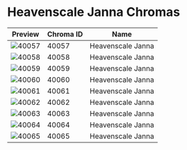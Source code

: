 # Heavenscale Janna Chromas



| Preview | Chroma ID | Name |
|---------|-----------|------|
| ![40057](https://raw.communitydragon.org/latest/plugins/rcp-be-lol-game-data/global/default/v1/champion-chroma-images/40/40057.png) | 40057 | Heavenscale Janna |
| ![40058](https://raw.communitydragon.org/latest/plugins/rcp-be-lol-game-data/global/default/v1/champion-chroma-images/40/40058.png) | 40058 | Heavenscale Janna |
| ![40059](https://raw.communitydragon.org/latest/plugins/rcp-be-lol-game-data/global/default/v1/champion-chroma-images/40/40059.png) | 40059 | Heavenscale Janna |
| ![40060](https://raw.communitydragon.org/latest/plugins/rcp-be-lol-game-data/global/default/v1/champion-chroma-images/40/40060.png) | 40060 | Heavenscale Janna |
| ![40061](https://raw.communitydragon.org/latest/plugins/rcp-be-lol-game-data/global/default/v1/champion-chroma-images/40/40061.png) | 40061 | Heavenscale Janna |
| ![40062](https://raw.communitydragon.org/latest/plugins/rcp-be-lol-game-data/global/default/v1/champion-chroma-images/40/40062.png) | 40062 | Heavenscale Janna |
| ![40063](https://raw.communitydragon.org/latest/plugins/rcp-be-lol-game-data/global/default/v1/champion-chroma-images/40/40063.png) | 40063 | Heavenscale Janna |
| ![40064](https://raw.communitydragon.org/latest/plugins/rcp-be-lol-game-data/global/default/v1/champion-chroma-images/40/40064.png) | 40064 | Heavenscale Janna |
| ![40065](https://raw.communitydragon.org/latest/plugins/rcp-be-lol-game-data/global/default/v1/champion-chroma-images/40/40065.png) | 40065 | Heavenscale Janna |
